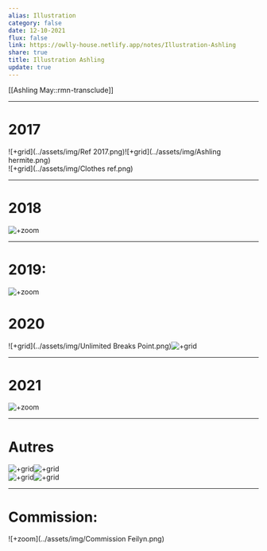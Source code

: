 ```yaml
---
alias: Illustration
category: false
date: 12-10-2021
flux: false
link: https://owlly-house.netlify.app/notes/Illustration-Ashling
share: true
title: Illustration Ashling
update: true
---
```


[[Ashling May::rmn-transclude]]
    
  
---  
  
# 2017  
![+grid](../assets/img/Ref 2017.png)![+grid](../assets/img/Ashling hermite.png)  
![+grid](../assets/img/Clothes ref.png)  
  
---  
# 2018  
![+zoom](../assets/img/Emotion.png)  
  
---  
# 2019:  
![+zoom](../assets/img/Ref.png)  
  
# 2020  
![+grid](../assets/img/Unlimited Breaks Point.png)![+grid](../assets/img/Ashling_project_nucleus_.png)  
  
---  
# 2021  
![+zoom](../assets/img/Ashling_x_robot.png)  
  
---  
# Autres  
![+grid](../assets/img/ref1.png)![+grid](../assets/img/ref2.png)  
![+grid](../assets/img/ref4.png)![+grid](../assets/img/ref3.png)  
  
  
---  
  
# Commission:  
![+zoom](../assets/img/Commission Feilyn.png)